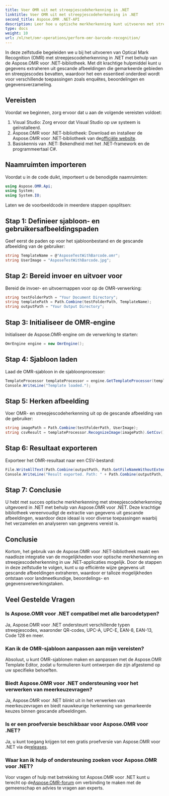 ```yaml
---
title: Voer OMR uit met streepjescodeherkenning in .NET
linktitle: Voer OMR uit met streepjescodeherkenning in .NET
second_title: Aspose.OMR .NET-API
description: Leer hoe u optische merkherkenning kunt uitvoeren met streepjescodeherkenning in .NET met behulp van Aspose.OMR voor .NET. Vereenvoudig de gegevensextractie uit gescande afbeeldingen!
type: docs
weight: 10
url: /nl/net/omr-operations/perform-omr-barcode-recognition/
---
```

In deze zelfstudie begeleiden we u bij het uitvoeren van Optical Mark Recognition (OMR) met streepjescodeherkenning in .NET met behulp van de Aspose.OMR voor .NET-bibliotheek. Met dit krachtige hulpmiddel kunt u gegevens extraheren uit gescande afbeeldingen die gemarkeerde gebieden en streepjescodes bevatten, waardoor het een essentieel onderdeel wordt voor verschillende toepassingen zoals enquêtes, beoordelingen en gegevensverzameling.
## Vereisten
Voordat we beginnen, zorg ervoor dat u aan de volgende vereisten voldoet:
1. Visual Studio: Zorg ervoor dat Visual Studio op uw systeem is geïnstalleerd.
2.  Aspose.OMR voor .NET-bibliotheek: Download en installeer de Aspose.OMR voor .NET-bibliotheek van de[officiële website](https://releases.aspose.com/omr/net/).
3. Basiskennis van .NET: Bekendheid met het .NET-framework en de programmeertaal C#.
## Naamruimten importeren
Voordat u in de code duikt, importeert u de benodigde naamruimten:
```csharp
using Aspose.OMR.Api;
using System;
using System.IO;
```
Laten we de voorbeeldcode in meerdere stappen opsplitsen:
## Stap 1: Definieer sjabloon- en gebruikersafbeeldingspaden
Geef eerst de paden op voor het sjabloonbestand en de gescande afbeelding van de gebruiker:
```csharp
string TemplateName = @"AsposeTestWithBarcode.omr";
string UserImage = "AsposeTestWithBarcode.jpg";
```
## Stap 2: Bereid invoer en uitvoer voor
Bereid de invoer- en uitvoermappen voor op de OMR-verwerking:
```csharp
string testFolderPath = "Your Document Directory";
string templatePath = Path.Combine(testFolderPath, TemplateName);
string outputPath = "Your Output Directory";
```
## Stap 3: Initialiseer de OMR-engine
Initialiseer de Aspose.OMR-engine om de verwerking te starten:
```csharp
OmrEngine engine = new OmrEngine();
```
## Stap 4: Sjabloon laden
Laad de OMR-sjabloon in de sjabloonprocessor:
```csharp
TemplateProcessor templateProcessor = engine.GetTemplateProcessor(templatePath);
Console.WriteLine("Template loaded.");
```
## Stap 5: Herken afbeelding
Voer OMR- en streepjescodeherkenning uit op de gescande afbeelding van de gebruiker:
```csharp
string imagePath = Path.Combine(testFolderPath, UserImage);
string csvResult = templateProcessor.RecognizeImage(imagePath).GetCsv();
```
## Stap 6: Resultaat exporteren
Exporteer het OMR-resultaat naar een CSV-bestand:
```csharp
File.WriteAllText(Path.Combine(outputPath, Path.GetFileNameWithoutExtension(UserImage) + ".csv"), csvResult);
Console.WriteLine("Result exported. Path: " + Path.Combine(outputPath, Path.GetFileNameWithoutExtension(UserImage) + ".csv"));
```
## Stap 7: Conclusie
U hebt met succes optische merkherkenning met streepjescodeherkenning uitgevoerd in .NET met behulp van Aspose.OMR voor .NET. Deze krachtige bibliotheek vereenvoudigt de extractie van gegevens uit gescande afbeeldingen, waardoor deze ideaal is voor diverse toepassingen waarbij het verzamelen en analyseren van gegevens vereist is.
## Conclusie
Kortom, het gebruik van de Aspose.OMR voor .NET-bibliotheek maakt een naadloze integratie van de mogelijkheden voor optische merkherkenning en streepjescodeherkenning in uw .NET-applicaties mogelijk. Door de stappen in deze zelfstudie te volgen, kunt u op efficiënte wijze gegevens uit gescande afbeeldingen extraheren, waardoor er talloze mogelijkheden ontstaan voor landmeetkundige, beoordelings- en gegevensverwerkingstaken.
## Veel Gestelde Vragen
### Is Aspose.OMR voor .NET compatibel met alle barcodetypen?
Ja, Aspose.OMR voor .NET ondersteunt verschillende typen streepjescodes, waaronder QR-codes, UPC-A, UPC-E, EAN-8, EAN-13, Code 128 en meer.
### Kan ik de OMR-sjabloon aanpassen aan mijn vereisten?
Absoluut, u kunt OMR-sjablonen maken en aanpassen met de Aspose.OMR Template Editor, zodat u formulieren kunt ontwerpen die zijn afgestemd op uw specifieke behoeften.
### Biedt Aspose.OMR voor .NET ondersteuning voor het verwerken van meerkeuzevragen?
Ja, Aspose.OMR voor .NET blinkt uit in het verwerken van meerkeuzevragen en biedt nauwkeurige herkenning van gemarkeerde keuzes binnen gescande afbeeldingen.
### Is er een proefversie beschikbaar voor Aspose.OMR voor .NET?
 Ja, u kunt toegang krijgen tot een gratis proefversie van Aspose.OMR voor .NET via de[releases](https://releases.aspose.com/).
### Waar kan ik hulp of ondersteuning zoeken voor Aspose.OMR voor .NET?
 Voor vragen of hulp met betrekking tot Aspose.OMR voor .NET kunt u terecht op de[Aspose.OMR-forum](https://forum.aspose.com/c/omr/38) om verbinding te maken met de gemeenschap en advies te vragen aan experts.